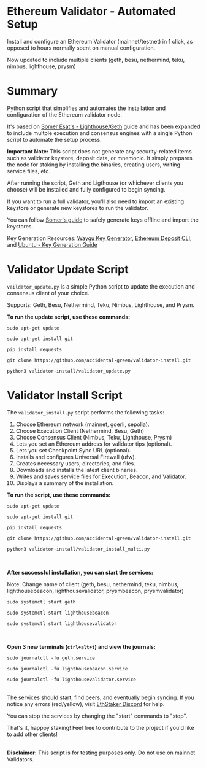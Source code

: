 # Ethereum Validator - Automated Setup
Install and configure an Ethereum Validator (mainnet/testnet) in 1 click, as opposed to hours normally spent on manual configuration.  

Now updated to include multiple clients (geth, besu, nethermind, teku, nimbus, lighthouse, prysm)


# Summary
Python script that simplifies and automates the installation and configuration of the Ethereum validator node.

It's based on [Somer Esat's - Lighthouse/Geth](https://someresat.medium.com/guide-to-staking-on-ethereum-ubuntu-lighthouse-773f5d982e03) guide and has been expanded to include multple execution and consensus engines with a single Python script to automate the setup process.

**Important Note:** This script does not generate any security-related items such as validator keystore, deposit data, or mnemonic. It simply prepares the node for staking by installing the binaries, creating users, writing service files, etc.

After running the script, Geth and Ligthouse (or whichever clients you choose) will be installed and fully configured to begin syncing.

If you want to run a full validator, you'll also need to import an existing keystore or generate new keystores to run the validator. 

You can follow [Somer's guide](https://someresat.medium.com/guide-to-staking-on-ethereum-ubuntu-lighthouse-773f5d982e03) to safely generate keys offline and import the keystores. 

Key Generation Resources: [Waygu Key Generator](https://github.com/stake-house/wagyu-key-gen), [Ethereum Deposit CLI](https://github.com/ethereum/staking-deposit-cli), and [Ubuntu - Key Generation Guide](https://agstakingco.gitbook.io/eth-2-0-key-generation-ubuntu-live-usb/)

# Validator Update Script
`vaildator_update.py` is a simple Python script to update the execution and consensus client of your choice. 

Supports: Geth, Besu, Nethermind, Teku, Nimbus, Lighthouse, and Prysm.

**To run the update script, use these commands:**

`sudo apt-get update`

`sudo apt-get install git`

`pip install requests`

`git clone https://github.com/accidental-green/validator-install.git`

`python3 validator-install/validator_update.py`  

# Validator Install Script
The `validator_install.py` script performs the following tasks:

1) Choose Ethereum network (mainnet, goerli, sepolia).
2) Choose Execution Client (Nethermind, Besu, Geth)
3) Choose Consensus Client (Nimbus, Teku, Lighthouse, Prysm)
4) Lets you set an Ethereum address for validator tips (optional).
5) Lets you set Checkpoint Sync URL (optional).
6) Installs and configures Universal Firewall (ufw).
7) Creates necessary users, directories, and files.
8) Downloads and installs the latest client binaries.
9) Writes and saves service files for Execution, Beacon, and Validator.
10) Displays a summary of the installation.

**To run the script, use these commands:**

`sudo apt-get update`

`sudo apt-get install git`

`pip install requests`

`git clone https://github.com/accidental-green/validator-install.git`

`python3 validator-install/validator_install_multi.py`  

<br />  

**After successful installation, you can start the services:**

Note: Change name of client (geth, besu, nethermind, teku, nimbus, lighthousebeacon, lighthousevalidator, prysmbeacon, prysmvalidator)

`sudo systemctl start geth`

`sudo systemctl start lighthousebeacon`

`sudo systemctl start lighthousevalidator`

<br />

**Open 3 new terminals (`ctrl+alt+t`) and view the journals:**

`sudo journalctl -fu geth.service`

`sudo journalctl -fu lighthousebeacon.service`

`sudo journalctl -fu lighthousevalidator.service`

\
The services should start, find peers, and eventually begin syncing. If you notice any errors (red/yellow), visit [EthStaker Discord](https://discord.com/invite/ucsTcA2wTq) for help.


You can stop the services by changing the "start" commands to "stop".


That's it, happpy staking! Feel free to contribute to the project if you'd like to add other clients!

\
**Disclaimer:** This script is for testing purposes only. Do not use on mainnet Validators.
